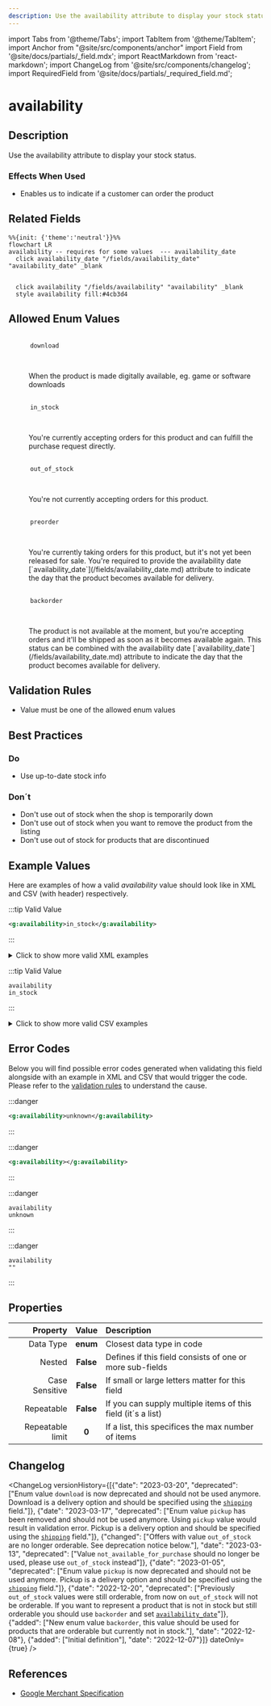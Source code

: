 ```yaml
---
description: Use the availability attribute to display your stock status.
---
```


import Tabs from '@theme/Tabs';
import TabItem from '@theme/TabItem';
import Anchor from "@site/src/components/anchor"
import Field from '@site/docs/partials/_field.mdx';
import ReactMarkdown from 'react-markdown';
import ChangeLog from '@site/src/components/changelog';
import RequiredField from '@site/docs/partials/_required_field.md';

# availability

<RequiredField/>

## Description

Use the availability attribute to display your stock status.



### Effects When Used

- Enables us to indicate if a customer can order the product





## Related Fields

```mermaid
%%{init: {'theme':'neutral'}}%%
flowchart LR
availability -- requires for some values  --- availability_date
  click availability_date "/fields/availability_date" "availability_date" _blank
   
  
  click availability "/fields/availability" "availability" _blank
  style availability fill:#4cb3d4
```


## Allowed Enum Values

<dl>
<dt>
      <pre>
      <code>
      download
      </code>
      </pre>
    </dt>
    <dd>
    <ReactMarkdown>
      When the product is made digitally available, eg. game or software downloads
    </ReactMarkdown>
    </dd>
<dt>
      <pre>
      <code>
      in_stock
      </code>
      </pre>
    </dt>
    <dd>
    <ReactMarkdown>
      You're currently accepting orders for this product and can fulfill the purchase request directly.
    </ReactMarkdown>
    </dd>
<dt>
      <pre>
      <code>
      out_of_stock
      </code>
      </pre>
    </dt>
    <dd>
    <ReactMarkdown>
      You're not currently accepting orders for this product.
    </ReactMarkdown>
    </dd>
<dt>
      <pre>
      <code>
      preorder
      </code>
      </pre>
    </dt>
    <dd>
    <ReactMarkdown>
      You're currently taking orders for this product, but it's not yet been released for sale. You're required to provide the availability date [`availability_date`](/fields/availability_date.md) attribute to indicate the day that the product becomes available for delivery.
    </ReactMarkdown>
    </dd>
<dt>
      <pre>
      <code>
      backorder
      </code>
      </pre>
    </dt>
    <dd>
    <ReactMarkdown>
      The product is not available at the moment, but you're accepting orders and it'll be shipped as soon as it becomes available again. This status can be combined with the availability date [`availability_date`](/fields/availability_date.md) attribute to indicate the day that the product becomes available for delivery.
    </ReactMarkdown>
    </dd>
</dl>


## Validation Rules

- Value must be one of the allowed enum values


## Best Practices


### Do

- Use up-to-date stock info



### Don´t

- Don't use out of stock when the shop is temporarily down
- Don't use out of stock when you want to remove the product from the listing
- Don't use out of stock for products that are discontinued




## Example Values

Here are examples of how a valid *availability* value  should look like in XML and CSV (with header) respectively.

<Tabs>
  <TabItem value="valid_xml" label="XML" default>

:::tip Valid Value

```xml
<g:availability>in_stock</g:availability>
```

:::

<details>
  <summary>Click to show more valid XML examples</summary>
  <div>

```xml
<g:availability>in_stock</g:availability>
```

```xml
<g:availability>out_of_stock</g:availability>
```

```xml
<g:availability>download</g:availability>
```

```xml
<g:availability>preorder</g:availability>
<g:availability_date>2021-03-21</g:availability_date>
```

```xml
<g:availability>backorder</g:availability>
<g:availability_date>2021-03-21</g:availability_date>
```


  </div>
</details>

 </TabItem>
  <TabItem value="valid_csv" label="CSV">

:::tip Valid Value

```csv
availability
in_stock
```

:::

<details>
  <summary>Click to show more valid CSV examples</summary>
  <div>

```csv
availability
in_stock
```

```csv
availability
out_of_stock
```

```csv
availability
download
```

```csv
availability,availability_date
preorder,2021-03-21
```

```csv
availability,availability_date
backorder,2021-03-21
```


  </div>
</details>

  </TabItem>
</Tabs>

## Error Codes

Below you will find possible error codes generated when validating this field alongside with an example in XML and CSV that would trigger the code. Please refer to the [validation rules](#validation-rules) to understand the cause.

<Tabs>
  <TabItem value="invalid_xml" label="XML" default>

:::danger <Anchor id="validation_invalid_enum" title="validation_invalid_enum" /> 

```xml
<g:availability>unknown</g:availability>
```

:::

:::danger <Anchor id="validation_missing_value" title="validation_missing_value" /> 

```xml
<g:availability></g:availability>
```

:::


 </TabItem>
  <TabItem value="invalid_csv" label="CSV">

:::danger <Anchor id="validation_invalid_enum" title="validation_invalid_enum" /> 

```csv
availability
unknown
```

:::

:::danger <Anchor id="validation_missing_value" title="validation_missing_value" /> 

```csv
availability
""
```

:::


  </TabItem>
</Tabs>

## Properties

|     **Property** |         **Value**          | **Description**                                              |
|-----------------:|:--------------------------:|:-------------------------------------------------------------|
|        Data Type |    **enum**     | Closest data type in code                                    |
|           Nested |      **False**      | Defines if this field consists of one or more sub-fields     |
|   Case Sensitive |  **False**  | If small or large letters matter for this field              |
|       Repeatable |    **False**    | If you can supply multiple items of this field (it´s a list) |
| Repeatable limit | **0** | If a list, this specifices the max number of items           |

## Changelog
<ChangeLog versionHistory={[{"date": "2023-03-20", "deprecated": ["Enum value `download` is now deprecated and should not be used anymore. Download is a delivery option and should be specified using the [`shipping`](/fields/shipping) field."]}, {"date": "2023-03-17", "deprecated": ["Enum value `pickup` has been removed and should not be used anymore. Using `pickup` value would result in validation error. Pickup is a delivery option and should be specified using the [`shipping`](/fields/shipping) field."]}, {"changed": ["Offers with value `out_of_stock` are no longer orderable. See deprecation notice below."], "date": "2023-03-13", "deprecated": ["Value `not_available_for_purchase` should no longer be used, please use `out_of_stock` instead"]}, {"date": "2023-01-05", "deprecated": ["Enum value `pickup` is now deprecated and should not be used anymore. Pickup is a delivery option and should be specified using the [`shipping`](/fields/shipping) field."]}, {"date": "2022-12-20", "deprecated": ["Previously `out_of_stock` values were still orderable, from now on `out_of_stock` will not be orderable. If you want to represent a product that is not in stock but still orderable you should use `backorder` and set [`availability_date`](/fields/availability_date)"]}, {"added": ["New enum value `backorder`, this value should be used for products that are orderable but currently not in stock."], "date": "2022-12-08"}, {"added": ["Initial definition"], "date": "2022-12-07"}]} dateOnly={true} />

## References
- [Google Merchant Specification](https://support.google.com/merchants/answer/6324448)
